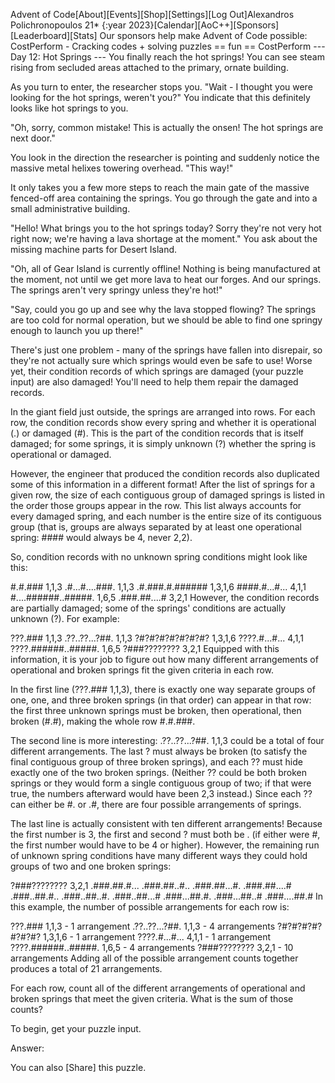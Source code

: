 Advent of Code[About][Events][Shop][Settings][Log Out]Alexandros Polichronopoulos 21*
{:year 2023}[Calendar][AoC++][Sponsors][Leaderboard][Stats]
Our sponsors help make Advent of Code possible:
CostPerform - Cracking codes + solving puzzles == fun == CostPerform
--- Day 12: Hot Springs ---
You finally reach the hot springs! You can see steam rising from secluded areas attached to the primary, ornate building.

As you turn to enter, the researcher stops you. "Wait - I thought you were looking for the hot springs, weren't you?" You indicate that this definitely looks like hot springs to you.

"Oh, sorry, common mistake! This is actually the onsen! The hot springs are next door."

You look in the direction the researcher is pointing and suddenly notice the massive metal helixes towering overhead. "This way!"

It only takes you a few more steps to reach the main gate of the massive fenced-off area containing the springs. You go through the gate and into a small administrative building.

"Hello! What brings you to the hot springs today? Sorry they're not very hot right now; we're having a lava shortage at the moment." You ask about the missing machine parts for Desert Island.

"Oh, all of Gear Island is currently offline! Nothing is being manufactured at the moment, not until we get more lava to heat our forges. And our springs. The springs aren't very springy unless they're hot!"

"Say, could you go up and see why the lava stopped flowing? The springs are too cold for normal operation, but we should be able to find one springy enough to launch you up there!"

There's just one problem - many of the springs have fallen into disrepair, so they're not actually sure which springs would even be safe to use! Worse yet, their condition records of which springs are damaged (your puzzle input) are also damaged! You'll need to help them repair the damaged records.

In the giant field just outside, the springs are arranged into rows. For each row, the condition records show every spring and whether it is operational (.) or damaged (#). This is the part of the condition records that is itself damaged; for some springs, it is simply unknown (?) whether the spring is operational or damaged.

However, the engineer that produced the condition records also duplicated some of this information in a different format! After the list of springs for a given row, the size of each contiguous group of damaged springs is listed in the order those groups appear in the row. This list always accounts for every damaged spring, and each number is the entire size of its contiguous group (that is, groups are always separated by at least one operational spring: #### would always be 4, never 2,2).

So, condition records with no unknown spring conditions might look like this:

#.#.### 1,1,3
.#...#....###. 1,1,3
.#.###.#.###### 1,3,1,6
####.#...#... 4,1,1
#....######..#####. 1,6,5
.###.##....# 3,2,1
However, the condition records are partially damaged; some of the springs' conditions are actually unknown (?). For example:

???.### 1,1,3
.??..??...?##. 1,1,3
?#?#?#?#?#?#?#? 1,3,1,6
????.#...#... 4,1,1
????.######..#####. 1,6,5
?###???????? 3,2,1
Equipped with this information, it is your job to figure out how many different arrangements of operational and broken springs fit the given criteria in each row.

In the first line (???.### 1,1,3), there is exactly one way separate groups of one, one, and three broken springs (in that order) can appear in that row: the first three unknown springs must be broken, then operational, then broken (#.#), making the whole row #.#.###.

The second line is more interesting: .??..??...?##. 1,1,3 could be a total of four different arrangements. The last ? must always be broken (to satisfy the final contiguous group of three broken springs), and each ?? must hide exactly one of the two broken springs. (Neither ?? could be both broken springs or they would form a single contiguous group of two; if that were true, the numbers afterward would have been 2,3 instead.) Since each ?? can either be #. or .#, there are four possible arrangements of springs.

The last line is actually consistent with ten different arrangements! Because the first number is 3, the first and second ? must both be . (if either were #, the first number would have to be 4 or higher). However, the remaining run of unknown spring conditions have many different ways they could hold groups of two and one broken springs:

?###???????? 3,2,1
.###.##.#...
.###.##..#..
.###.##...#.
.###.##....#
.###..##.#..
.###..##..#.
.###..##...#
.###...##.#.
.###...##..#
.###....##.#
In this example, the number of possible arrangements for each row is:

???.### 1,1,3 - 1 arrangement
.??..??...?##. 1,1,3 - 4 arrangements
?#?#?#?#?#?#?#? 1,3,1,6 - 1 arrangement
????.#...#... 4,1,1 - 1 arrangement
????.######..#####. 1,6,5 - 4 arrangements
?###???????? 3,2,1 - 10 arrangements
Adding all of the possible arrangement counts together produces a total of 21 arrangements.

For each row, count all of the different arrangements of operational and broken springs that meet the given criteria. What is the sum of those counts?

To begin, get your puzzle input.

Answer:


You can also [Share] this puzzle.